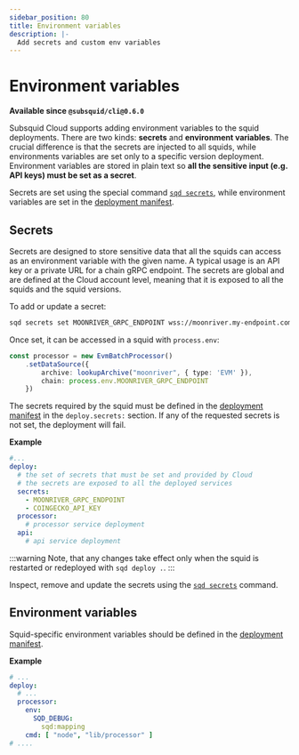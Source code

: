 ```yaml
---
sidebar_position: 80
title: Environment variables
description: |- 
  Add secrets and custom env variables
---
```


# Environment variables

**Available since `@subsquid/cli@0.6.0`**

Subsquid Cloud supports adding environment variables to the squid deployments. There are two kinds: **secrets** and **environment variables**. The crucial difference is that the secrets are injected to all squids, while environments variables are set only to a specific version deployment. Environment variables are stored in plain text so **all the sensitive input (e.g. API keys) must be set as a secret**.

Secrets are set using the special command [`sqd secrets`](/squid-cli/secrets), while environment variables are set in the [deployment manifest](/deploy-squid/deploy-manifest).

## Secrets 

Secrets are designed to store sensitive data that all the squids can access as an environment variable with the given name. A typical usage is an API key or a private URL for a chain gRPC endpoint. The secrets are global and are defined at the Cloud account level, meaning that it is exposed to all the squids and the squid versions. 

To add or update a secret:
```bash
sqd secrets set MOONRIVER_GRPC_ENDPOINT wss://moonriver.my-endpoint.com/ws/my-secret-key
```

Once set, it can be accessed in a squid with `process.env`:
```typescript
const processor = new EvmBatchProcessor()
    .setDataSource({
        archive: lookupArchive("moonriver", { type: 'EVM' }),
        chain: process.env.MOONRIVER_GRPC_ENDPOINT
    })
```

The secrets required by the squid must be defined in the [deployment manifest](/deploy-squid/deploy-manifest) in the 
`deploy.secrets:` section. If any of the requested secrets is not set, the deployment will fail.

**Example**

```yaml title="squid.yaml"
#...
deploy:
  # the set of secrets that must be set and provided by Cloud
  # the secrets are exposed to all the deployed services
  secrets:
    - MOONRIVER_GRPC_ENDPOINT
    - COINGECKO_API_KEY
  processor:
    # processor service deployment
  api:
    # api service deployment
```

:::warning
Note, that any changes take effect only when the squid is restarted or redeployed with `sqd deploy .`.
:::

Inspect, remove and update the secrets using the [`sqd secrets`](/squid-cli/secrets) command.

## Environment variables

Squid-specific environment variables should be defined in the [deployment manifest](/deploy-squid/deploy-manifest).

**Example**

```yaml title="squid.yaml"
# ...
deploy:
  # ...
  processor:
    env:
      SQD_DEBUG: 
        sqd:mapping
    cmd: [ "node", "lib/processor" ]
# ....
```



